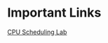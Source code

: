 Important Links
===============

[CPU Scheduling Lab](http://cs.clarku.edu/~fgreen/courses/cs215/CS215Assgn/CS215A5lab1S13.html)
